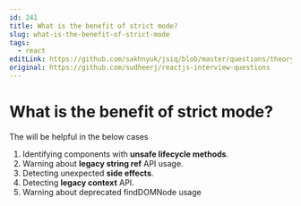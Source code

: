 ```yaml
---
id: 241
title: What is the benefit of strict mode?
slug: what-is-the-benefit-of-strict-mode
tags:
  - react
editLink: https://github.com/sakhnyuk/jsiq/blob/master/questions/theory/react/241.md
original: https://github.com/sudheerj/reactjs-interview-questions
---
```


# What is the benefit of strict mode?

The <StrictMode> will be helpful in the below cases

1. Identifying components with **unsafe lifecycle methods**.
2. Warning about **legacy string ref** API usage.
3. Detecting unexpected **side effects**.
4. Detecting **legacy context** API.
5. Warning about deprecated findDOMNode usage